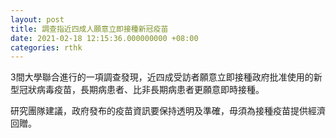 ```yaml
---
layout: post
title: 調查指近四成人願意立即接種新冠疫苗
date: 2021-02-18 12:15:36.000000000 +08:00
categories: rthk
---
```


3間大學聯合進行的一項調查發現，近四成受訪者願意立即接種政府批准使用的新型冠狀病毒疫苗，長期病患者、比非長期病患者更願意即時接種。

研究團隊建議，政府發布的疫苗資訊要保持透明及準確，毋須為接種疫苗提供經濟回贈。
